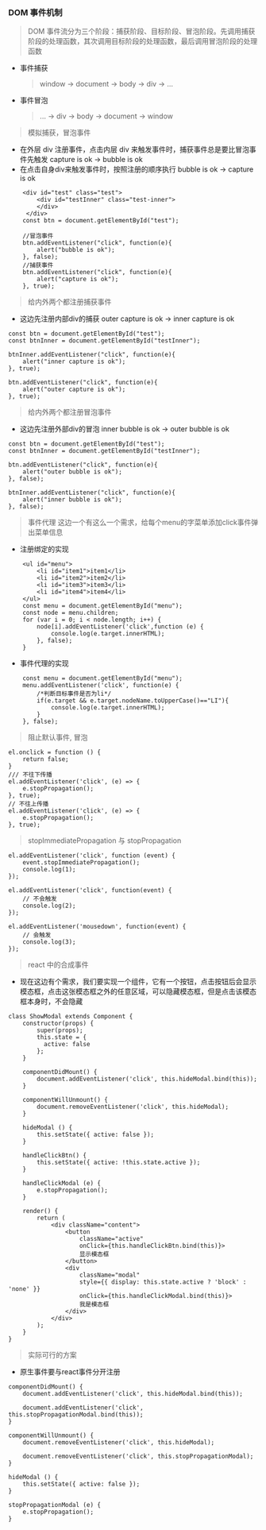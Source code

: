 ### DOM 事件机制
> DOM 事件流分为三个阶段：捕获阶段、目标阶段、冒泡阶段。先调用捕获阶段的处理函数，其次调用目标阶段的处理函数，最后调用冒泡阶段的处理函数

- 事件捕获
    > window -> document -> body -> div -> ...
- 事件冒泡
    > ... -> div -> body -> document -> window
> 模拟捕获，冒泡事件
- 在外层 div 注册事件，点击内层 div 来触发事件时，捕获事件总是要比冒泡事件先触发 capture is ok -> bubble is ok
- 在点击自身div来触发事件时，按照注册的顺序执行 bubble is ok -> capture is ok
```
    <div id="test" class="test">
        <div id="testInner" class="test-inner">
        </div>
     </div>
    const btn = document.getElementById("test");
        
    //冒泡事件
    btn.addEventListener("click", function(e){
        alert("bubble is ok");
    }, false);
    //捕获事件
    btn.addEventListener("click", function(e){
        alert("capture is ok");
    }, true);
```
> 给内外两个都注册捕获事件
- 这边先注册内部div的捕获 outer capture is ok -> inner capture is ok
```
const btn = document.getElementById("test");
const btnInner = document.getElementById("testInner");

btnInner.addEventListener("click", function(e){
    alert("inner capture is ok");
}, true);

btn.addEventListener("click", function(e){
    alert("outer capture is ok");
}, true);
```
> 给内外两个都注册冒泡事件
- 这边先注册外部div的冒泡 inner bubble is ok -> outer bubble is ok
```
const btn = document.getElementById("test");
const btnInner = document.getElementById("testInner");

btn.addEventListener("click", function(e){
    alert("outer bubble is ok");
}, false);

btnInner.addEventListener("click", function(e){
    alert("inner bubble is ok");
}, false);
```

> 事件代理
> 这边一个有这么一个需求，给每个menu的字菜单添加click事件弹出菜单信息
- 注册绑定的实现
```
    <ul id="menu">
        <li id="item1">item1</li>
        <li id="item2">item2</li>
        <li id="item3">item3</li>
        <li id="item4">item4</li>
    </ul>
    const menu = document.getElementById("menu");
    const node = menu.children;
    for (var i = 0; i < node.length; i++) {
        node[i].addEventListener('click',function (e) {
            console.log(e.target.innerHTML);
        }, false);
    }
```
- 事件代理的实现
```
    const menu = document.getElementById("menu");
    menu.addEventListener('click', function(e) {
        /*判断目标事件是否为li*/
        if(e.target && e.target.nodeName.toUpperCase()=="LI"){
            console.log(e.target.innerHTML);
        }
    }, false);
```
> 阻止默认事件, 冒泡
```
el.onclick = function () {
    return false;
}
/// 不往下传播
el.addEventListener('click', (e) => {
    e.stopPropagation();
}, true);
// 不往上传播
el.addEventListener('click', (e) => {
    e.stopPropagation();
}, true);
```

> stopImmediatePropagation 与 stopPropagation
```
el.addEventListener('click', function (event) {
    event.stopImmediatePropagation();
    console.log(1);
});

el.addEventListener('click', function(event) {
    // 不会触发
    console.log(2);
});

el.addEventListener('mousedown', function(event) {
    // 会触发
    console.log(3);
});
```

> react 中的合成事件
- 现在这边有个需求，我们要实现一个组件，它有一个按钮，点击按钮后会显示模态框，点击这张模态框之外的任意区域，可以隐藏模态框，但是点击该模态框本身时，不会隐藏
```
class ShowModal extends Component {
    constructor(props) {
        super(props);
        this.state = {
          active: false
        };
    }
  
    componentDidMount() {
        document.addEventListener('click', this.hideModal.bind(this));
    }

    componentWillUnmount() {
        document.removeEventListener('click', this.hideModal);
    }
    
    hideModal () {
        this.setState({ active: false });
    }
    
    handleClickBtn() {
        this.setState({ active: !this.state.active });
    }
  
    handleClickModal (e) {
        e.stopPropagation();
    }

    render() {
        return (
            <div className="content">
                <button
                    className="active"
                    onClick={this.handleClickBtn.bind(this)}>
                    显示模态框
                </button>
                <div
                    className="modal"
                    style={{ display: this.state.active ? 'block' : 'none' }}
                    onClick={this.handleClickModal.bind(this)}>
                    我是模态框
                </div>
            </div>
        );
    }
}
```
> 实际可行的方案
- 原生事件要与react事件分开注册
```
componentDidMount() {
    document.addEventListener('click', this.hideModal.bind(this));
    
    document.addEventListener('click', this.stopPropagationModal.bind(this));
}

componentWillUnmount() {
    document.removeEventListener('click', this.hideModal);
    
    document.removeEventListener('click', this.stopPropagationModal);
}

hideModal () {
    this.setState({ active: false });
}

stopPropagationModal (e) {
    e.stopPropagation();
}
```
